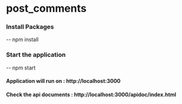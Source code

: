 # post_comments

### Install Packages
-- npm install

### Start the application
-- npm start

#### Application will run on : http://localhost:3000

#### Check the api documents : http://localhost:3000/apidoc/index.html
